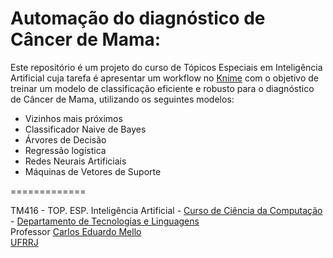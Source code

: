 Automação do diagnóstico de Câncer de Mama: 
=============
Este repositório é um projeto do curso de Tópicos Especiais em Inteligência Artificial cuja tarefa é apresentar um workflow no [Knime](https://www.knime.org/) com o objetivo de treinar um modelo de classificação eficiente e robusto para o diagnóstico de Câncer de Mama, utilizando os seguintes modelos: 

* Vizinhos mais próximos
* Classificador Naive de Bayes
* Árvores de Decisão
* Regressão logística
* Redes Neurais Artificiais
* Máquinas de Vetores de Suporte

=============

TM416 - TOP. ESP. Inteligência Artificial  - <a target="_blank" href="http://www.cc.ufrrj.br/">Curso de Ciência da Computação</a> - <a target="_blank" href="http://r1.ufrrj.br/im/wp/departamentos/dtl/">Departamento de Tecnologias e Linguagens</a><br>
Professor <a target="_blank" href="http://www.cc.ufrrj.br/equipe/carlos-mello/">Carlos Eduardo Mello</a><br>
<a target="_blank" href="http://www.ufrrj.br/portal/modulo/home/index.php">UFRRJ</a><br></p>
